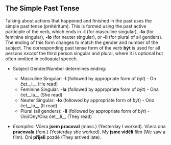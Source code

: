 ## The Simple Past Tense

Talking about actions that happened and finished in the past uses the simple past tense (prétéritum). This is formed using the past active participle of the verb, which ends in __-l__ (for masculine singular), __-la__ (for feminine singular), __-lo__ (for neuter singular), or __-li__ (for plural of all genders). The ending of this form changes to match the gender and number of the subject. The corresponding past tense form of the verb __být__ is used for all persons _except_ the third person singular and plural, where it is optional but often omitted in colloquial speech.

*   Subject Gender/Number determines ending:
    
    *   Masculine Singular: -__l__ (followed by appropriate form of _být_) - On čet__l__ (He read)
    *   Feminine Singular: -__la__ (followed by appropriate form of _být_) - Ona čet__la__ (She read)
    *   Neuter Singular: -__lo__ (followed by appropriate form of _být_) - Ono čet__lo__ (It read)
    *   Plural (all genders): -__li__ (followed by appropriate form of _být_) - Oni/Ony/Ona čet__li__ (They read)
    
    
    
*   _Examples:_ Včera __jsem pracoval__ (masc.) (Yesterday I worked). Včera ona __pracovala__ (fem.) (Yesterday she worked). My __jsme viděli__ film (We saw a film). Oni __přijeli__ pozdě (They arrived late).